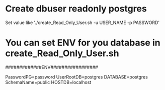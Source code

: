 # Create dbuser readonly postgres

Set value like './create_Read_Only_User.sh -u USER_NAME -p PASSWORD'

# You can set ENV for you database in create_Read_Only_User.sh

#############ENV#################

PasswordPG=password
UserRootDB=postgres
DATABASE=postgres
SchemaName=public
HOSTDB=localhost
